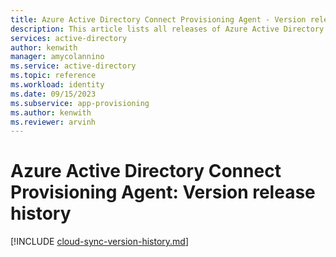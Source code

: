 ```yaml
---
title: Azure Active Directory Connect Provisioning Agent - Version release history
description: This article lists all releases of Azure Active Directory Connect Provisioning Agent and describes new features and fixed issues.
services: active-directory
author: kenwith
manager: amycolannino
ms.service: active-directory
ms.topic: reference
ms.workload: identity
ms.date: 09/15/2023
ms.subservice: app-provisioning
ms.author: kenwith
ms.reviewer: arvinh
---
```


# Azure Active Directory Connect Provisioning Agent: Version release history

[!INCLUDE [cloud-sync-version-history.md](../../../includes/cloud-sync-version-history.md)]
